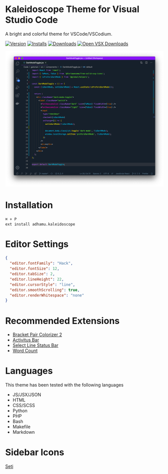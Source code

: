 # Kaleidoscope Theme for Visual Studio Code

A bright and colorful theme for VSCode/VSCodium.

[![Version](https://img.shields.io/visual-studio-marketplace/v/adhamu.kaleidoscope.svg?style=for-the-badge)](https://marketplace.visualstudio.com/items?itemName=adhamu.kaleidoscope)
[![Installs](https://img.shields.io/visual-studio-marketplace/i/adhamu.kaleidoscope.svg?style=for-the-badge)](https://marketplace.visualstudio.com/items?itemName=adhamu.kaleidoscope)
[![Downloads](https://img.shields.io/visual-studio-marketplace/d/adhamu.kaleidoscope.svg?style=for-the-badge)](https://marketplace.visualstudio.com/items?itemName=adhamu.kaleidoscope)
[![Open VSX Downloads](https://img.shields.io/open-vsx/dt/adhamu/kaleidoscope.svg?color=green&label=Open%20VSX&style=for-the-badge)](https://open-vsx.org/extension/adhamu/kaleidoscope)

![Preview](https://raw.githubusercontent.com/adhamu/kaleidoscope/master/kaleidoscope.png)

# Installation

```
⌘ + P
ext install adhamu.kaleidoscope
```

# Editor Settings

```json
{
  "editor.fontFamily": "Hack",
  "editor.fontSize": 12,
  "editor.tabSize": 2,
  "editor.lineHeight": 22,
  "editor.cursorStyle": "line",
  "editor.smoothScrolling": true,
  "editor.renderWhitespace": "none"
}
```

# Recommended Extensions

- [Bracket Pair Colorizer 2](https://marketplace.visualstudio.com/items?itemName=CoenraadS.bracket-pair-colorizer-2)
- [Activitus Bar](https://marketplace.visualstudio.com/items?itemName=Gruntfuggly.activitusbar)
- [Select Line Status Bar](https://marketplace.visualstudio.com/items?itemName=tomoki1207.selectline-statusbar)
- [Word Count](https://marketplace.visualstudio.com/items?itemName=ms-vscode.wordcount)

# Languages

This theme has been tested with the following languages

- JS/JSX/JSON
- HTML
- CSS/SCSS
- Python
- PHP
- Bash
- Makefile
- Markdown

# Sidebar Icons

[Seti](https://marketplace.visualstudio.com/items?itemName=qinjia.seti-icons)
